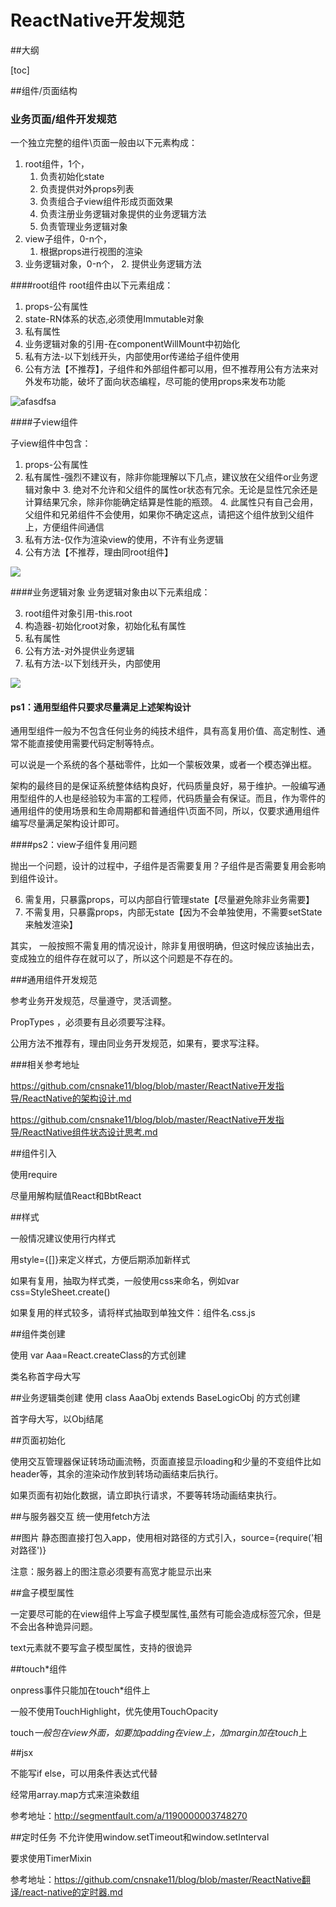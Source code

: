 # ReactNative开发规范

##大纲

[toc]

##组件/页面结构

### 业务页面/组件开发规范

 一个独立完整的组件\页面一般由以下元素构成：
 
1. root组件，1个， 
	1. 负责初始化state
	2. 负责提供对外props列表
	2. 负责组合子view组件形成页面效果
	3. 负责注册业务逻辑对象提供的业务逻辑方法
	4. 负责管理业务逻辑对象
1. view子组件，0-n个，
	1. 根据props进行视图的渲染
1. 业务逻辑对象，0-n个，
	2. 提供业务逻辑方法 

		
####root组件
root组件由以下元素组成：

1. props-公有属性
2. state-RN体系的状态,必须使用Immutable对象
3. 私有属性
4. 业务逻辑对象的引用-在componentWillMount中初始化
4. 私有方法-以下划线开头，内部使用or传递给子组件使用
5. 公有方法【不推荐】，子组件和外部组件都可以用，但不推荐用公有方法来对外发布功能，破坏了面向状态编程，尽可能的使用props来发布功能


![afasdfsa](media/afasdfsa.png)


####子view组件

子view组件中包含：

1. props-公有属性
2. 私有属性-强烈不建议有，除非你能理解以下几点，建议放在父组件or业务逻辑对象中
	3. 绝对不允许和父组件的属性or状态有冗余。无论是显性冗余还是计算结果冗余，除非你能确定结算是性能的瓶颈。
	4. 此属性只有自己会用，父组件和兄弟组件不会使用，如果你不确定这点，请把这个组件放到父组件上，方便组件间通信
3. 私有方法-仅作为渲染view的使用，不许有业务逻辑
4. 公有方法【不推荐，理由同root组件】 

![](media/14507661283304.jpg)

	

	
####业务逻辑对象
业务逻辑对象由以下元素组成：

3. root组件对象引用-this.root
2. 构造器-初始化root对象，初始化私有属性
2. 私有属性
3. 公有方法-对外提供业务逻辑
3. 私有方法-以下划线开头，内部使用

	
![](media/14507661365142.jpg)


	 
#### ps1：通用型组件只要求尽量满足上述架构设计

通用型组件一般为不包含任何业务的纯技术组件，具有高复用价值、高定制性、通常不能直接使用需要代码定制等特点。

可以说是一个系统的各个基础零件，比如一个蒙板效果，或者一个模态弹出框。

架构的最终目的是保证系统整体结构良好，代码质量良好，易于维护。一般编写通用型组件的人也是经验较为丰富的工程师，代码质量会有保证。而且，作为零件的通用组件的使用场景和生命周期都和普通组件\页面不同，所以，仅要求通用组件编写尽量满足架构设计即可。



####ps2：view子组件复用问题
	
抛出一个问题，设计的过程中，子组件是否需要复用？子组件是否需要复用会影响到组件设计。
	
6. 需复用，只暴露props，可以内部自行管理state【尽量避免除非业务需要】
7. 不需复用，只暴露props，内部无state【因为不会单独使用，不需要setState来触发渲染】
 
其实， 一般按照不需复用的情况设计，除非复用很明确，但这时候应该抽出去，变成独立的组件存在就可以了，所以这个问题是不存在的。
	
	
###通用组件开发规范
	
参考业务开发规范，尽量遵守，灵活调整。
	
PropTypes ，必须要有且必须要写注释。

公用方法不推荐有，理由同业务开发规范，如果有，要求写注释。


###相关参考地址

https://github.com/cnsnake11/blog/blob/master/ReactNative开发指导/ReactNative的架构设计.md

https://github.com/cnsnake11/blog/blob/master/ReactNative开发指导/ReactNative组件状态设计思考.md

##组件引入

使用require

尽量用解构赋值React和BbtReact

##样式

一般情况建议使用行内样式

用style={[]}来定义样式，方便后期添加新样式

如果有复用，抽取为样式类，一般使用css来命名，例如var css=StyleSheet.create()

如果复用的样式较多，请将样式抽取到单独文件：组件名.css.js



##组件类创建

使用 var Aaa=React.createClass的方式创建
		
类名称首字母大写


##业务逻辑类创建
使用 class AaaObj extends BaseLogicObj 的方式创建

首字母大写，以Obj结尾

##页面初始化

使用交互管理器保证转场动画流畅，页面直接显示loading和少量的不变组件比如header等，其余的渲染动作放到转场动画结束后执行。

如果页面有初始化数据，请立即执行请求，不要等转场动画结束执行。

##与服务器交互
统一使用fetch方法

##图片
静态图直接打包入app，使用相对路径的方式引入，source={require('相对路径')}

注意：服务器上的图注意必须要有高宽才能显示出来

##盒子模型属性

一定要尽可能的在view组件上写盒子模型属性,虽然有可能会造成标签冗余，但是不会出各种诡异问题。

text元素就不要写盒子模型属性，支持的很诡异


##touch*组件

onpress事件只能加在touch*组件上

一般不使用TouchHighlight，优先使用TouchOpacity

touch*一般包在view外面，如要加padding在view上，加margin加在touch*上


##jsx

不能写if else，可以用条件表达式代替

经常用array.map方式来渲染数组
	
参考地址：http://segmentfault.com/a/1190000003748270

##定时任务
不允许使用window.setTimeout和window.setInterval

要求使用TimerMixin

参考地址：https://github.com/cnsnake11/blog/blob/master/ReactNative翻译/react-native的定时器.md

